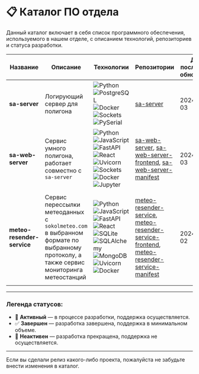 # 📋 Каталог ПО отдела

Данный каталог включает в себя список программного обеспечения, используемого в нашем отделе, с описанием технологий, репозиториев и статуса разработки.

| Название          | Описание                                                   | Технологии                                                                                             | Репозитории                                                                                                                                              | Дата последнего обновления | Статус                                      | Версия  | Зависимости |
|-------------------|------------------------------------------------------------|--------------------------------------------------------------------------------------------------------|----------------------------------------------------------------------------------------------------------------------------------------------------------|----------------------------|---------------------------------------------|---------|-------------|
| **sa-server**      | Логирующий сервер для полигона                             | ![Python](https://img.shields.io/badge/-Python-3776AB?logo=python&logoColor=white) ![PostgreSQL](https://img.shields.io/badge/-PostgreSQL-336791?logo=postgresql&logoColor=white) ![Docker](https://img.shields.io/badge/-Docker-2496ED?logo=docker&logoColor=white) ![Sockets](https://img.shields.io/badge/-Sockets-FF6F00) ![PySerial](https://img.shields.io/badge/-PySerial-00897B) | [sa-server](https://github.com/technomaticsDevTeam/sa-server)                                                                                             | 2024-10-03                  | 🔄 **Активный** (ведется рефакторинг и поддержка) | 1.0.7   | **Python 3.12**: `crcmod==1.7` `psycopg2==2.9.9` `pyserial==3.5` `PyYAML==6.0.1`<br> **Docker Compose v3.8** |
| **sa-web-server**  | Сервис умного полигона, работает совместно с `sa-server`   | ![Python](https://img.shields.io/badge/-Python-3776AB?logo=python&logoColor=white) ![JavaScript](https://img.shields.io/badge/-JavaScript-F7DF1E?logo=javascript&logoColor=black) ![FastAPI](https://img.shields.io/badge/-FastAPI-009688?logo=fastapi&logoColor=white) ![React](https://img.shields.io/badge/-React-61DAFB?logo=react&logoColor=black) ![Uvicorn](https://img.shields.io/badge/-Uvicorn-009688?logo=uvicorn&logoColor=white) ![Sockets](https://img.shields.io/badge/-Sockets-FF6F00) ![Docker](https://img.shields.io/badge/-Docker-2496ED?logo=docker&logoColor=white) ![Jupyter](https://img.shields.io/badge/-Jupyter-F37626?logo=jupyter&logoColor=white) | [sa-web-server](https://github.com/technomaticsDevTeam/sa-web-server), [sa-web-server-frontend](https://github.com/technomaticsDevTeam/sa-web-server-frontend), [sa-web-server-manifest](https://github.com/technomaticsDevTeam/sa-web-server-manifest) | 2024-10-03                  | 🔄 **Активный** (ведется рефакторинг и поддержка) | 1.0.3   | **Python 3.12**, **Node.js 20**, **Docker Compose v3.8** |
| **meteo-resender-service** | Сервис перессылки метеоданных с `sokolmeteo.com` в выбранном формате по выбранному протоколу, а также сервис мониторинга метеостанций | ![Python](https://img.shields.io/badge/-Python-3776AB?logo=python&logoColor=white) ![JavaScript](https://img.shields.io/badge/-JavaScript-F7DF1E?logo=javascript&logoColor=black) ![FastAPI](https://img.shields.io/badge/-FastAPI-009688?logo=fastapi&logoColor=white) ![React](https://img.shields.io/badge/-React-61DAFB?logo=react&logoColor=black) ![SQLite](https://img.shields.io/badge/-SQLite-003B57?logo=sqlite&logoColor=white) ![SQLAlchemy](https://img.shields.io/badge/-SQLAlchemy-CE5A23?logo=sqlalchemy&logoColor=white) ![MongoDB](https://img.shields.io/badge/-MongoDB-47A248?logo=mongodb&logoColor=white)  ![Uvicorn](https://img.shields.io/badge/-Uvicorn-009688?logo=uvicorn&logoColor=white) ![Docker](https://img.shields.io/badge/-Docker-2496ED?logo=docker&logoColor=white) | [meteo-resender-service](https://github.com/technomaticsDevTeam/meteo-resender-service), [meteo-resender-service-frontend](https://github.com/technomaticsDevTeam/meteo-resender-service-frontend), [meteo-resender-service-manifest](https://github.com/technomaticsDevTeam/meteo-resender-service-manifest) | 2024-10-02 | 🔄 **Активный** (ведется рефакторинг и поддержка) | 0.0.6 | **Python 3.12**, **Node.js 20**, **Docker Compose v3.8**, **MongoDB 4.4** (сервис мониторинга метеостанций подключается к БД проекта `meteo-stations-alert-telegram-bot`) |


---

### Легенда статусов:
- 🔄 **Активный** — в процессе разработки, поддержка осуществляется.
- ✅ **Завершен** — разработка завершена, поддержка в минимальном объеме.
- 🛑 **Неактивен** — разработка прекращена, поддержка не осуществляется.

---

Если вы сделали релиз какого-либо проекта, пожалуйста не забудьте внести изменения в каталог.
